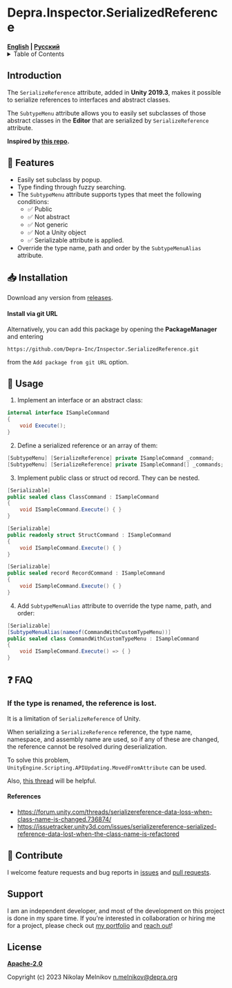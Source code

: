 ﻿# Depra.Inspector.SerializedReference

<div>
    <strong><a href="README.md">English</a> | <a href="README.RU.md">Русский</a></strong>
</div>

<details>
<summary>Table of Contents</summary>

- [Introduction](#introduction)
- [Features](#-features)
- [Installation](#-installation)
- [FAQ](#-faq)
- [Contribute](#contribute)
- [Support](#support)
- [License](#license)

</details>

## Introduction

The `SerializeReference` attribute, added in **Unity 2019.3**,
makes it possible to serialize references to interfaces and abstract classes.

The `SubtypeMenu` attribute allows you to easily set
subclasses of those abstract classes in the **Editor** that
are serialized by `SerializeReference` attribute.

**Inspired by [this repo](https://github.com/mackysoft/Unity-SerializeReferenceExtensions).**

## 🦾 Features

- Easily set subclass by popup.
- Type finding through fuzzy searching.
- The `SubtypeMenu` attribute supports types that meet the following conditions:
    - ✅ Public
    - ✅ Not abstract
    - ✅ Not generic
    - ✅ Not a Unity object
    - ✅ Serializable attribute is applied.
- Override the type name, path and order by the `SubtypeMenuAlias` attribute.

## 📥 Installation

Download any version from [releases](https://github.com/Depra-Inc/Inspector.SerializedReference/releases).

#### Install via git URL

Alternatively, you can add this package by opening the **PackageManager** and entering

`https://github.com/Depra-Inc/Inspector.SerializedReference.git`

from the `Add package from git URL` option.

## 🔰 Usage

1. Implement an interface or an abstract class:

```cs
internal interface ISampleCommand
{
    void Execute();
}
```

2. Define a serialized reference or an array of them:

```cs
[SubtypeMenu] [SerializeReference] private ISampleCommand _command;
[SubtypeMenu] [SerializeReference] private ISampleCommand[] _commands;
```

3. Implement public class or struct od record. They can be nested.

```cs
[Serializable]
public sealed class ClassCommand : ISampleCommand
{
    void ISampleCommand.Execute() { }
}

[Serializable]
public readonly struct StructCommand : ISampleCommand
{
    void ISampleCommand.Execute() { }
}

[Serializable]
public sealed record RecordCommand : ISampleCommand
{
    void ISampleCommand.Execute() { }
}
```

4. Add `SubtypeMenuAlias` attribute to override the type name, path, and order:

```cs
[Serializable]
[SubtypeMenuAlias(nameof(CommandWithCustomTypeMenu))]
public sealed class CommandWithCustomTypeMenu : ISampleCommand
{
    void ISampleCommand.Execute() => { }
}
```

## ❓ FAQ

### If the type is renamed, the reference is lost.

It is a limitation of `SerializeReference` of Unity.

When serializing a `SerializeReference` reference, the type name, namespace, and assembly name are used, so if any of
these are changed, the reference cannot be resolved during deserialization.

To solve this problem, `UnityEngine.Scripting.APIUpdating.MovedFromAttribute` can be used.

Also, [this thread](https://forum.unity.com/threads/serializereference-data-loss-when-class-name-is-changed.736874/)
will be helpful.

#### References

- https://forum.unity.com/threads/serializereference-data-loss-when-class-name-is-changed.736874/
- https://issuetracker.unity3d.com/issues/serializereference-serialized-reference-data-lost-when-the-class-name-is-refactored

## 🤝 Contribute

I welcome feature requests and bug reports in [issues](https://github.com/Depra-Inc/Inspector.SerializedReference/issues)
and [pull requests](https://github.com/Depra-Inc/Inspector.SerializedReference/pulls).

## Support

I am an independent developer,
and most of the development on this project is done in my spare time.
If you're interested in collaboration or hiring me for a project,
please check out [my portfolio](https://github.com/Depra-Inc) and [reach out](mailto:n.melnikov@depra.org)!

## License

**[Apache-2.0](https://github.com/Depra-Inc/Inspector.SerializedReference/blob/main/LICENSE)**

Copyright (c) 2023 Nikolay Melnikov
[n.melnikov@depra.org](mailto:n.melnikov@depra.org)